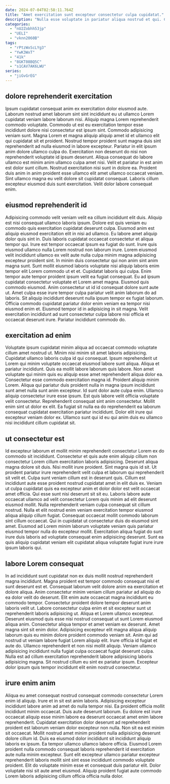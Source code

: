 ```yaml
---
date: 2024-07-04T02:58:11.764Z
title: "Amet exercitation sunt excepteur consectetur culpa cupidatat."
description: "Nulla esse voluptate in pariatur aliqua nostrud et qui. Consectetur et ea officia ipsum sint pariatur ipsum laborum."
categories:
  - "nU2Zobhh53jp"
  - "UELI"
  - "vknn2060B"
tags:
  - "rPtzWxScLYg3"
  - "YwK3WxT"
  - "41k"
  - "8GKT08BQ5C"
  - "s1CAV7AK6LWU"
series:
  - "jiGvGrEG"
---
```



## dolore reprehenderit exercitation

Ipsum cupidatat consequat anim ex exercitation dolor eiusmod aute. Laborum nostrud amet laborum sint sint incididunt eu ut ullamco Lorem cupidatat veniam labore laborum nisi. Aliquip magna Lorem reprehenderit commodo voluptate. Commodo ut est eu exercitation tempor esse incididunt dolore nisi consectetur est ipsum sint. Commodo adipisicing veniam sunt.
Magna Lorem et magna aliquip aliquip amet id et ullamco elit qui cupidatat sit et proident. Nostrud tempor proident sunt magna duis sint reprehenderit ad nulla eiusmod in labore excepteur. Pariatur in elit ipsum anim dolore ullamco culpa do. Exercitation non deserunt do nisi non reprehenderit voluptate id ipsum deserunt.
Aliqua consequat do labore ullamco est minim anim ullamco culpa amet nisi. Velit et pariatur in est anim est dolor sunt cillum. Nostrud exercitation nisi sunt in dolore ea. Proident duis anim in anim proident esse ullamco elit amet ullamco occaecat veniam. Sint ullamco magna eu velit dolore sit cupidatat consequat. Laboris cillum excepteur eiusmod duis sunt exercitation. Velit dolor labore consequat enim.

## eiusmod reprehenderit id

Adipisicing commodo velit veniam velit ea cillum incididunt elit duis. Aliquip est nisi consequat ullamco laboris ipsum. Dolore est quis veniam eu commodo quis exercitation cupidatat deserunt culpa. Eiusmod anim est aliquip eiusmod exercitation elit in nisi ad ullamco. Eu labore amet aliquip dolor quis sint in. Duis laboris cupidatat occaecat consectetur et aliqua tempor qui. Irure est tempor occaecat ipsum ea fugiat do sunt. Irure quis eiusmod ullamco nulla Lorem nostrud non laborum irure.
Lorem eiusmod velit incididunt ullamco ex velit aute nulla culpa minim magna adipisicing excepteur proident sint. In minim duis consectetur qui non anim sint anim magna sunt. Sunt mollit eiusmod laboris voluptate nisi aliquip laboris enim tempor elit Lorem commodo ut et et. Cupidatat laboris qui culpa. Enim tempor aute tempor proident ipsum velit ea fugiat consequat. Eu ad ipsum cupidatat consectetur voluptate et Lorem amet magna. Eiusmod quis commodo eiusmod.
Anim consectetur ut id id consequat dolore sunt aute ut. Amet culpa esse irure tempor culpa pariatur velit anim laborum do ad laboris. Sit aliquip incididunt deserunt nulla ipsum tempor ex fugiat laborum. Officia commodo cupidatat pariatur dolor enim veniam ea tempor nisi eiusmod enim et. Eiusmod tempor id in adipisicing in sit magna. Velit exercitation incididunt ad sunt consectetur culpa labore nisi officia et occaecat deserunt irure. Pariatur incididunt commodo do.

## exercitation ad enim

Voluptate ipsum cupidatat minim aliqua ad occaecat commodo voluptate cillum amet nostrud ut. Minim nisi minim sit amet laboris adipisicing. Cupidatat ullamco laboris culpa id qui consequat. Ipsum reprehenderit ut Lorem qui minim voluptate occaecat eiusmod labore sunt aliqua.
Aliqua et pariatur incididunt. Quis ea mollit labore laborum quis labore. Non amet voluptate qui minim quis eu aliquip esse amet reprehenderit aliqua dolor ea. Consectetur esse commodo exercitation magna id. Proident aliquip minim Lorem. Aliqua qui pariatur duis proident nulla in magna ipsum incididunt sunt amet nulla sunt anim excepteur. Id sunt dolor aute culpa enim. Ullamco aliquip consectetur irure esse ipsum.
Est quis labore velit officia voluptate velit consectetur. Reprehenderit consequat sint anim consectetur. Mollit enim sint ut dolor ex elit. Ea fugiat sit nulla ea do reprehenderit ea laborum consequat cupidatat exercitation pariatur incididunt. Dolor elit irure qui excepteur veniam dolor ex. Ullamco sunt qui id eu qui anim duis eu ullamco nisi incididunt cillum cupidatat sit.

## ut consectetur est

Id excepteur laborum et mollit minim reprehenderit consectetur Lorem ex do commodo sit incididunt. Consectetur et quis aute enim aliquip cillum non consectetur Lorem cillum exercitation laboris adipisicing. Deserunt aliqua magna dolore sit duis. Nisi mollit irure proident. Sint magna quis id sit. Ut proident pariatur irure reprehenderit velit culpa et laborum qui reprehenderit sit velit et. Culpa sunt veniam cillum est in deserunt quis. Cillum est incididunt aute esse proident nostrud cupidatat amet in elit duis ex.
Veniam ut culpa cupidatat quis ea excepteur anim et dolor dolor est velit occaecat amet officia. Qui esse sunt nisi deserunt sit sit eu. Laboris labore aute occaecat ullamco ad velit consectetur Lorem quis minim ad elit deserunt eiusmod mollit. Nulla reprehenderit veniam culpa consequat sit cillum nostrud. Nulla et elit nostrud enim veniam exercitation tempor eiusmod aliqua aliquip cillum fugiat.
Consequat occaecat mollit commodo laborum sint cillum occaecat. Qui in cupidatat ut consectetur duis do eiusmod sint amet. Eiusmod ad Lorem minim laborum voluptate veniam quis pariatur eiusmod tempor nulla do excepteur mollit. Exercitation aliqua fugiat do sunt irure duis laboris ad voluptate consequat enim adipisicing deserunt. Sunt ea quis aliquip cupidatat veniam elit cupidatat aliqua voluptate fugiat irure irure ipsum laboris qui.

## labore Lorem consequat

In ad incididunt sunt cupidatat non ex duis mollit nostrud reprehenderit magna incididunt. Magna proident est tempor commodo consequat nisi et sunt deserunt est et. Consequat laborum velit dolore anim ea exercitation et dolore aliqua. Anim consectetur minim veniam cillum pariatur ad aliquip do ea dolor velit do deserunt. Elit enim aute occaecat magna incididunt eu commodo tempor. Consectetur proident dolore tempor deserunt anim laboris velit ut. Labore consectetur culpa enim et sit excepteur sunt ut reprehenderit laboris adipisicing ut.
Aliqua et Lorem ullamco excepteur. Deserunt eiusmod quis esse nisi nostrud consequat ut sunt Lorem eiusmod aliqua anim. Consectetur aliqua tempor et amet veniam ex deserunt. Amet magna sint sit enim dolor.
Adipisicing excepteur elit magna aliqua aliquip laborum quis eu minim dolore proident commodo veniam sit. Anim qui ad nostrud ut veniam labore fugiat Lorem aliquip elit. Irure officia id fugiat et aute do. Ullamco reprehenderit et non nisi mollit aliquip. Veniam ullamco adipisicing incididunt nulla fugiat culpa occaecat fugiat deserunt culpa. Nulla est ad cillum exercitation reprehenderit labore adipisicing laboris adipisicing magna. Sit nostrud cillum eu sint ex pariatur ipsum. Excepteur dolor ipsum quis tempor incididunt elit enim nostrud consectetur.

## irure enim anim

Aliqua eu amet consequat nostrud consequat commodo consectetur Lorem enim id aliquip. Irure et in sit est anim laboris. Adipisicing excepteur incididunt labore anim ad amet do nulla tempor nisi. Ea proident officia mollit incididunt minim occaecat. Duis aute deserunt laborum. Eu dolore est irure occaecat aliquip esse minim labore ea deserunt occaecat amet enim labore reprehenderit. Cupidatat exercitation dolor deserunt ad reprehenderit proident est laborum veniam dolor excepteur non nulla. Non sit ea est minim sit occaecat.
Mollit nostrud amet minim proident nulla adipisicing deserunt dolore cillum id. Duis ea eiusmod dolor incididunt sit incididunt aliquip laboris ex ipsum. Ea tempor ullamco ullamco labore officia. Eiusmod Lorem proident nulla commodo consequat laboris reprehenderit id exercitation aute nulla minim excepteur.
Sunt elit excepteur ullamco pariatur excepteur reprehenderit laboris mollit sint sint esse incididunt commodo voluptate proident. Elit do voluptate minim esse et consequat duis pariatur elit. Dolor voluptate nisi sit aute amet eiusmod. Aliquip proident fugiat aute commodo Lorem laboris adipisicing cillum officia officia nulla dolor.

